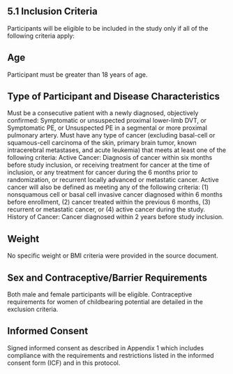 ## 5.1 Inclusion Criteria

Participants will be eligible to be included in the study only if all of the following criteria apply:
## Age
Participant must be greater than 18 years of age.
## Type of Participant and Disease Characteristics
Must be a consecutive patient with a newly diagnosed, objectively confirmed:
Symptomatic or unsuspected proximal lower-limb DVT, or
Symptomatic PE, or
Unsuspected PE in a segmental or more proximal pulmonary artery.
Must have any type of cancer (excluding basal-cell or squamous-cell carcinoma of the skin,
primary brain tumor, known intracerebral metastases, and acute leukemia) that meets at
least one of the following criteria:
Active Cancer:
Diagnosis of cancer within six months before study inclusion, or
receiving treatment for cancer at the time of inclusion, or any treatment for cancer
during the 6 months prior to randomization, or recurrent locally advanced or metastatic
cancer. Active cancer will also be defined as meeting any of the following criteria: (1)
nonsquamous cell or basal cell invasive cancer diagnosed within 6 months before
enrollment, (2) cancer treated within the previous 6 months, (3) recurrent or metastatic
cancer, or (4) active cancer during the study.
History of Cancer:
Cancer diagnosed within 2 years before study inclusion.
## Weight
No specific weight or BMI criteria were provided in the source document.
## Sex and Contraceptive/Barrier Requirements
Both male and female participants will be eligible. Contraceptive requirements for women of
childbearing potential are detailed in the exclusion criteria.
## Informed Consent
Signed informed consent as described in Appendix 1 which includes compliance with the
requirements and restrictions listed in the informed consent form (ICF) and in this protocol.
